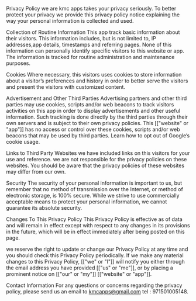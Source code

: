 Privacy Policy
we are kmc apps takes your privacy seriously. To better protect your privacy we provide this privacy policy notice explaining the way your personal information is collected and used.

Collection of Routine Information
This app track basic information about their visitors. This information includes, but is not limited to, IP addresses,app details, timestamps and referring pages. None of this information can personally identify specific visitors to this website or app. The information is tracked for routine administration and maintenance purposes.

Cookies
Where necessary, this visitors uses cookies to store information about a visitor’s preferences and history in order to better serve the visitors and present the visitors with customized content.

Advertisement and Other Third Parties
Advertising partners and other third parties may use cookies, scripts and/or web beacons to track visitors activities on this app in order to display advertisements and other useful information. Such tracking is done directly by the third parties through their own servers and is subject to their own privacy policies. This [["website" or "app"]] has no access or control over these cookies, scripts and/or web beacons that may be used by third parties. Learn how to opt out of Google’s cookie usage.

Links to Third Party Websites
we have included links on this visitors for your use and reference. we are not responsible for the privacy policies on these websites. You should be aware that the privacy policies of these websites may differ from our own.

Security
The security of your personal information is important to us, but remember that no method of transmission over the Internet, or method of electronic storage, is 100% secure. While we strive to use commercially acceptable means to protect your personal information, we cannot guarantee its absolute security.

Changes To This Privacy Policy
This Privacy Policy is effective as of data and will remain in effect except with respect to any changes in its provisions in the future, which will be in effect immediately after being posted on this page.

we reserve the right to update or change our Privacy Policy at any time and you should check this Privacy Policy periodically. If we make any material changes to this Privacy Policy, [["we" or "I"]] will notify you either through the email address you have provided [["us" or "me"]], or by placing a prominent notice on [["our" or "my"]] [["website" or "app"]].

Contact Information
For any questions or concerns regarding the privacy policy, please send us an email to kmcapps@gmail.com 
tel : 971501005148.
